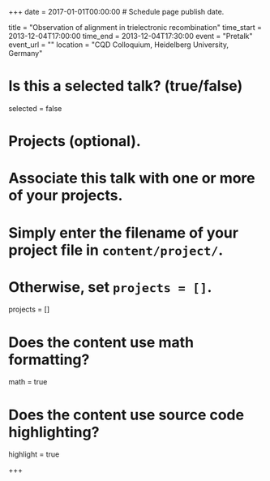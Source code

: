 +++
date = 2017-01-01T00:00:00  # Schedule page publish date.

title = "Observation of alignment in trielectronic recombination"
time_start = 2013-12-04T17:00:00
time_end = 2013-12-04T17:30:00
event = "Pretalk"
event_url = ""
location = "CQD Colloquium, Heidelberg University, Germany"

# Is this a selected talk? (true/false)
selected = false

# Projects (optional).
#   Associate this talk with one or more of your projects.
#   Simply enter the filename of your project file in `content/project/`.
#   Otherwise, set `projects = []`.
projects = []

# Does the content use math formatting?
math = true

# Does the content use source code highlighting?
highlight = true

+++
